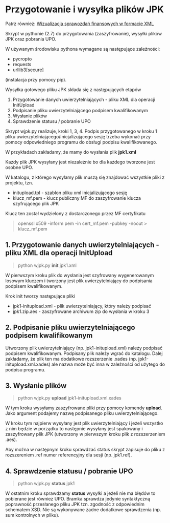 # Przygotowanie i wysyłka plików JPK

Patrz również: [Wizualizacja sprawozdań finansowych w formacie XML](https://github.com/wlodekf/sprawozdania)

Skrypt w pythonie (2.7) do przygotowania (zaszyfrowanie), wysyłki plików JPK oraz pobrania UPO.

W używanym środowisku pythona wymagane są następujące zależności:

* pycropto
* requests
* urllib3[secure]

(instalacja przy pomocy pip).

Wysyłka gotowego pliku JPK składa się z następujących etapów

1. Przygotowanie danych uwierzytelniających - pliku XML dla operacji InitUpload
2. Podpisanie pliku uwierzytelniającego podpisem kwalifikowanym
3. Wysłanie plików
4. Sprawdzenie statusu / pobranie UPO

Skrypt wjpk.py realizuje, kroki 1, 3, 4. Podpis przygotowanego w kroku 1 pliku uwierzytelniającego/inicjalizującego sesję trzeba wykonać przy pomocy odpowiedniego programu do obsługi podpisu kwalifikowanego.

W przykładach zakładamy, że mamy do wysłania plik **jpk1.xml**

Każdy plik JPK wysyłany jest niezależnie bo dla każdego tworzone jest osobne UPO.

W katalogu, z którego wysyłamy plik muszą się znajdować wszystkie pliki z projektu, tzn.

* initupload.tpl - szablon pliku xml inicjalizującego sesję
* klucz_mf.pem - klucz publiczny MF do zaszyfrowanie klucza szyfrującego plik JPK

Klucz ten został wydzielony z dostarczonego przez MF certyfikatu
> openssl x509 -inform pem -in cert_mf.pem -pubkey -noout > klucz_mf.pem

## 1. Przygotowanie danych uwierzytelniających - pliku XML dla operacji InitUpload

> python wjpk.py **init** jpk1.xml

W pierwszym kroku plik do wysłania jest szyfrowany wygenerowanym losowym kluczem i tworzony jest
plik uwierzytelniający do podpisania podpisem kwalifikowanym.

Krok init tworzy następujące pliki 

* jpk1-initupload.xml - plik uwierzytelniający, który należy podpisać
* jpk1.zip.aes - zaszyfrowane archiwum zip do wysłania w kroku 3

## 2. Podpisanie pliku uwierzytelniającego podpisem kwalifikowanym

Utworzony plik uwierzytelniający (np. jpk1-initupload.xml) należy podpisać podpisem kwalifikowanym.
Podpisany plik naleźy wgrać do katalogu. Dalej zakładamy, że plik ten ma dodatkowe rozszerzenie
.xades (np. jpk1-initupload.xml.xades) ale nazwa moźe być inna w zależności od użytego do podpisu programu.

## 3. Wysłanie plików

> python wjpk.py **upload** jpk1-initupload.xml.xades

W tym kroku wysyłamy zaszyfrowane pliki przy pomocy komendy **upload**.
Jako argument podajemy nazwę podpisanego pliku uwierzytelniającego.

W kroku tym najpierw wysyłany jest plik uwierzytelniający i jeżeli wszystko z nim będzie w porządku to 
następnie wysyłany jest spakowany i zaszyfrowany plik JPK (utworzony w pierwszym kroku plik z rozszerzeniem .aes).

Aby moźna w następnym kroku sprawdzać status skrypt zapisuje do pliku z rozszereniem .ref numer referencyjny dla sesji
(np. jpk1.ref).

## 4. Sprawdzenie statusu / pobranie UPO

> python wjpk.py **status** jpk1

W ostatnim kroku sprawdzamy **status** wysyłki a jeżeli nie ma błędów to pobierane jest równiez UPO.
Bramka sprawdza jedynie syntaktyczną poprawność przesłanego pliku JPK tzn. zgodność z odpowiednim schematem XSD.
Nie są wykonywane żadne dodatkowe sprawdzenia (np. sum kontrolnych w pliku).
